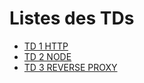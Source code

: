 # Listes des TDs

- [TD 1 HTTP](https://simongomezuniv.github.io/td1_HTTP)
- [TD 2 NODE](https://simongomezuniv.github.io/td2_NODE)
- [TD 3 REVERSE PROXY](https://simongomezuniv.github.io/td3_ReverseProxy)

